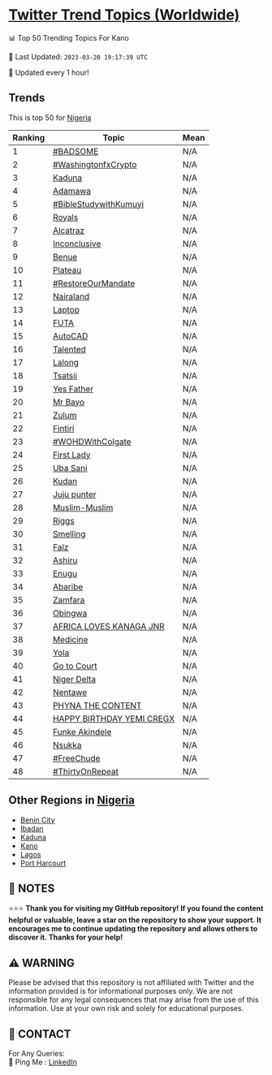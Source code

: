 [Twitter Trend Topics (Worldwide)](https://github.com/ErcinDedeoglu/Twitter-Trend-Topics)
==========


📊 Top 50 Trending Topics For Kano

📆 Last Updated: `2023-03-20 19:17:39 UTC`

🔧 Updated every 1 hour!


## Trends

This is top 50 for [Nigeria](</Nigeria>)

| Ranking | Topic | Mean |
| ------- | ------------ | ------------ |
| 1 | [#BADSOME](http://twitter.com/search?q=%23BADSOME) | N/A |
| 2 | [#WashingtonfxCrypto](http://twitter.com/search?q=%23WashingtonfxCrypto) | N/A |
| 3 | [Kaduna](http://twitter.com/search?q=Kaduna) | N/A |
| 4 | [Adamawa](http://twitter.com/search?q=Adamawa) | N/A |
| 5 | [#BibleStudywithKumuyi](http://twitter.com/search?q=%23BibleStudywithKumuyi) | N/A |
| 6 | [Royals](http://twitter.com/search?q=Royals) | N/A |
| 7 | [Alcatraz](http://twitter.com/search?q=Alcatraz) | N/A |
| 8 | [Inconclusive](http://twitter.com/search?q=Inconclusive) | N/A |
| 9 | [Benue](http://twitter.com/search?q=Benue) | N/A |
| 10 | [Plateau](http://twitter.com/search?q=Plateau) | N/A |
| 11 | [#RestoreOurMandate](http://twitter.com/search?q=%23RestoreOurMandate) | N/A |
| 12 | [Nairaland](http://twitter.com/search?q=Nairaland) | N/A |
| 13 | [Laptop](http://twitter.com/search?q=Laptop) | N/A |
| 14 | [FUTA](http://twitter.com/search?q=FUTA) | N/A |
| 15 | [AutoCAD](http://twitter.com/search?q=AutoCAD) | N/A |
| 16 | [Talented](http://twitter.com/search?q=Talented) | N/A |
| 17 | [Lalong](http://twitter.com/search?q=Lalong) | N/A |
| 18 | [Tsatsii](http://twitter.com/search?q=Tsatsii) | N/A |
| 19 | [Yes Father](http://twitter.com/search?q=Yes+Father) | N/A |
| 20 | [Mr Bayo](http://twitter.com/search?q=Mr+Bayo) | N/A |
| 21 | [Zulum](http://twitter.com/search?q=Zulum) | N/A |
| 22 | [Fintiri](http://twitter.com/search?q=Fintiri) | N/A |
| 23 | [#WOHDWithColgate](http://twitter.com/search?q=%23WOHDWithColgate) | N/A |
| 24 | [First Lady](http://twitter.com/search?q=First+Lady) | N/A |
| 25 | [Uba Sani](http://twitter.com/search?q=Uba+Sani) | N/A |
| 26 | [Kudan](http://twitter.com/search?q=Kudan) | N/A |
| 27 | [Juju punter](http://twitter.com/search?q=Juju+punter) | N/A |
| 28 | [Muslim-Muslim](http://twitter.com/search?q=Muslim-Muslim) | N/A |
| 29 | [Riggs](http://twitter.com/search?q=Riggs) | N/A |
| 30 | [Smelling](http://twitter.com/search?q=Smelling) | N/A |
| 31 | [Falz](http://twitter.com/search?q=Falz) | N/A |
| 32 | [Ashiru](http://twitter.com/search?q=Ashiru) | N/A |
| 33 | [Enugu](http://twitter.com/search?q=Enugu) | N/A |
| 34 | [Abaribe](http://twitter.com/search?q=Abaribe) | N/A |
| 35 | [Zamfara](http://twitter.com/search?q=Zamfara) | N/A |
| 36 | [Obingwa](http://twitter.com/search?q=Obingwa) | N/A |
| 37 | [AFRICA LOVES KANAGA JNR](http://twitter.com/search?q=AFRICA+LOVES+KANAGA+JNR) | N/A |
| 38 | [Medicine](http://twitter.com/search?q=Medicine) | N/A |
| 39 | [Yola](http://twitter.com/search?q=Yola) | N/A |
| 40 | [Go to Court](http://twitter.com/search?q=Go+to+Court) | N/A |
| 41 | [Niger Delta](http://twitter.com/search?q=Niger+Delta) | N/A |
| 42 | [Nentawe](http://twitter.com/search?q=Nentawe) | N/A |
| 43 | [PHYNA THE CONTENT](http://twitter.com/search?q=PHYNA+THE+CONTENT) | N/A |
| 44 | [HAPPY BIRTHDAY YEMI CREGX](http://twitter.com/search?q=HAPPY+BIRTHDAY+YEMI+CREGX) | N/A |
| 45 | [Funke Akindele](http://twitter.com/search?q=Funke+Akindele) | N/A |
| 46 | [Nsukka](http://twitter.com/search?q=Nsukka) | N/A |
| 47 | [#FreeChude](http://twitter.com/search?q=%23FreeChude) | N/A |
| 48 | [#ThirtyOnRepeat](http://twitter.com/search?q=%23ThirtyOnRepeat) | N/A |



## Other Regions in [Nigeria](</Nigeria>)

* [Benin City](</Nigeria/Benin City.md>)
* [Ibadan](</Nigeria/Ibadan.md>)
* [Kaduna](</Nigeria/Kaduna.md>)
* [Kano](</Nigeria/Kano.md>)
* [Lagos](</Nigeria/Lagos.md>)
* [Port Harcourt](</Nigeria/Port Harcourt.md>)



## 📝 NOTES

⭐⭐⭐ **Thank you for visiting my GitHub repository! If you found the content helpful or valuable, leave a star on the repository to show your support. It encourages me to continue updating the repository and allows others to discover it. Thanks for your help!**


## ⚠️ WARNING

Please be advised that this repository is not affiliated with Twitter and the information provided is for informational purposes only. We are not responsible for any legal consequences that may arise from the use of this information. Use at your own risk and solely for educational purposes.


## 📨 CONTACT

 For Any Queries:  
            🏓 Ping Me : [LinkedIn](https://www.linkedin.com/in/ercindedeoglu/)
